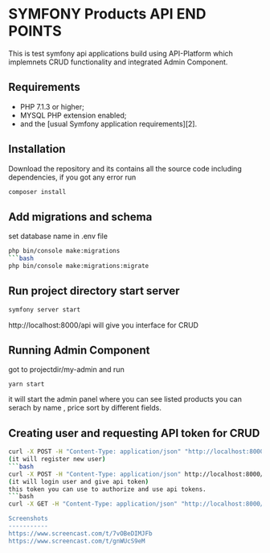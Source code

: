 SYMFONY Products API END POINTS
===============================

This is test symfony api applications build using API-Platform which implemnets CRUD functionality and integrated Admin Component.

Requirements
------------

  * PHP 7.1.3 or higher;
  * MYSQL PHP extension enabled;
  * and the [usual Symfony application requirements][2].

Installation
------------
Download the repository and its contains all the source code including dependencies, if you got any error run
```bash
composer install 
```
Add migrations and schema
-------------------------
set database name in .env file
```bash
php bin/console make:migrations
```bash
php bin/console make:migrations:migrate
```
Run project directory start server
-----------------------------------
```bash
symfony server start
```
http://localhost:8000/api will give you interface for CRUD

Running Admin Component
-----------------------

got to projectdir/my-admin and run
```
yarn start
```
it will start the admin panel where you can see listed products you can serach by name , price  sort by different fields.


Creating user and requesting API token for CRUD
-----------------------------------------------
```bash
curl -X POST -H "Content-Type: application/json" "http://localhost:8000/register?email=test1@mail.com&password=test1"
(it will register new user)
```bash
curl -X POST -H "Content-Type: application/json" http://localhost:8000/login -d "{\"email\":\"test2@mail.com\",\"password\":\"test2\"}"
(it will login user and give api token)
this token you can use to authorize and use api tokens.
```bash
curl -X GET -H "Content-Type: application/json" "http://localhost:8000/api" -H "Authorization: Bearer eyJ0eXAiOiJKV1QiLCJhbGciOiJSUzI1NiJ9.eyJpYXQiOjE1NzE2MzUxODEsImV4cCI6MTU3MTYzODc4MSwicm9sZXMiOlsiUk9MRV9VU0VSIl0sInVzZXJuYW1lIjoidGVzdDJAbWFpbC5jb20ifQ.X7KtcOAF_IJsQVHfJMvB7rK6D38uLwEhN0apkcVoUvdaf-qpsr7-n8eJcJMr4BXqQkrF9JkO5FGgLBwIDX_wgO01n9x4yid-gmHXlJuoemt8TlJqFNyUe-kRan0UzFU28bOtZTTGID7so0bgZyXvGgWETtZcy1Y9-IAU1RDsZnQcN3HN_Q1zFhvPfBxgehLQ_F_djMpPiPEbLv5Ov1J7ko7xOOrWCaUBqcFoGHfFUhVU4UiuT1LDDbqINYyifI3kFAxFE01J5hAYzjy8l05nJ8-XVrfGLHvzhDhH50POVDmxzYz3VYxvSFl9gdNZsWxcepM6JgdtClMMBeEvgM5tCUwsvvnKZ6ACiUPZTcZBvRMOtzY4JwPUI5ve8B0farLDF6TG8MglvZKYc3KlRmbWUBaVV8abIRExH_3mpOgIUBzMBgtmJCTiBF3lMscja6XGosnXqfLwXgZyBSP_TWWavLZJd4zzqYgQTyFNi8apb1L5kGnMxX7duOU4qJREPZaEKCjyHE2vBCWJe0KZDTc8tiFe6Q0ut6xa2Bh_0b-jNHYm-ieG4XYFJ2GQCPZEpbMLYssDB_4EopxU8x88f-OUxBmirVPERuN15WPGOo0dQRpmG2JPOGuZUAUwrZsQxyEPBHG-8ZZkw_M_esfCEV2hVzaoNSOo_YYKf6CICQKPCm4

Screenshots
-----------
https://www.screencast.com/t/7vOBeDIMJFb
https://www.screencast.com/t/gnWUcS9eM


